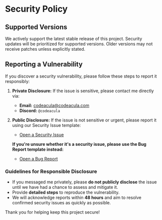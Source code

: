 # Security Policy

## Supported Versions

We actively support the latest stable release of this project. Security updates will be prioritized for supported versions. Older versions may not receive patches unless explicitly stated.

## Reporting a Vulnerability

If you discover a security vulnerability, please follow these steps to report it responsibly:

1. **Private Disclosure:** If the issue is sensitive, please contact me directly via:
   - **Email:** [codeacula@codeacula.com](mailto:codeacula@codeacula.com)
   - **Discord:** `@codeacula`

2. **Public Disclosure:** If the issue is not sensitive or urgent, please report it using our Security Issue template:
   - [Open a Security Issue](https://github.com/codeacula/codeaculas-streamer-tools/issues/new?template=security_issue.yml)

   **If you're unsure whether it's a security issue, please use the Bug Report template instead:**
   - [Open a Bug Report](https://github.com/codeacula/codeaculas-streamer-tools/issues/new?template=bug_report.yml)

### Guidelines for Responsible Disclosure

- If you messaged me privately, please **do not publicly disclose** the issue until we have had a chance to assess and mitigate it.
- Provide **detailed steps** to reproduce the vulnerability.
- We will acknowledge reports within **48 hours** and aim to resolve confirmed security issues as quickly as possible.

Thank you for helping keep this project secure!
